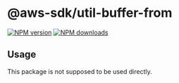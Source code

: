 # @aws-sdk/util-buffer-from

[![NPM version](https://img.shields.io/npm/v/@aws-sdk/util-buffer-from/beta.svg)](https://www.npmjs.com/package/@aws-sdk/util-buffer-from)
[![NPM downloads](https://img.shields.io/npm/dm/@aws-sdk/util-buffer-from.svg)](https://www.npmjs.com/package/@aws-sdk/util-buffer-from)

## Usage

This package is not supposed to be used directly.
